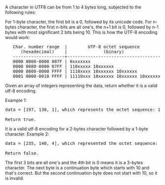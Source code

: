 A character in UTF8 can be from 1 to 4 bytes long, subjected to the following rules:

For 1-byte character, the first bit is a 0, followed by its unicode code.
For n-bytes character, the first n-bits are all one's, the n+1 bit is 0, followed by n-1 bytes with most significant 2 bits being 10.
This is how the UTF-8 encoding would work:
<pre>
   Char. number range  |        UTF-8 octet sequence
      (hexadecimal)    |              (binary)
   --------------------+---------------------------------------------
   0000 0000-0000 007F | 0xxxxxxx
   0000 0080-0000 07FF | 110xxxxx 10xxxxxx
   0000 0800-0000 FFFF | 1110xxxx 10xxxxxx 10xxxxxx
   0001 0000-0010 FFFF | 11110xxx 10xxxxxx 10xxxxxx 10xxxxxx
</pre>
Given an array of integers representing the data, return whether it is a valid utf-8 encoding.

Example 1:
<pre>
data = [197, 130, 1], which represents the octet sequence: 11000101 10000010 00000001.

Return true.
</pre>
It is a valid utf-8 encoding for a 2-bytes character followed by a 1-byte character.
Example 2:
<pre>
data = [235, 140, 4], which represented the octet sequence: 11101011 10001100 00000100.

Return false.
</pre>
The first 3 bits are all one's and the 4th bit is 0 means it is a 3-bytes character.
The next byte is a continuation byte which starts with 10 and that's correct.
But the second continuation byte does not start with 10, so it is invalid.
